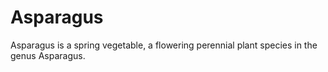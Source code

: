 # Asparagus

Asparagus is a spring vegetable, a flowering perennial plant species in the genus Asparagus.
